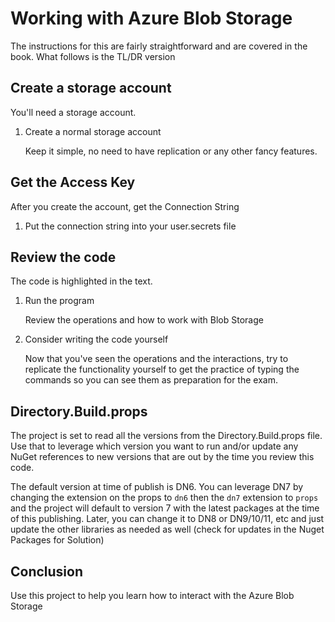 # Working with Azure Blob Storage

The instructions for this are fairly straightforward and are covered in the book.  What follows is the TL/DR version

## Create a storage account

You'll need a storage account.

1. Create a normal storage account

    Keep it simple, no need to have replication or any other fancy features.

## Get the Access Key

After you create the account, get the Connection String

1. Put the connection string into your user.secrets file

## Review the code

The code is highlighted in the text.

1. Run the program

    Review the operations and how to work with Blob Storage

1. Consider writing the code yourself

    Now that you've seen the operations and the interactions, try to replicate the functionality yourself to get the practice of typing the commands so you can see them as preparation for the exam.

## Directory.Build.props

The project is set to read all the versions from the Directory.Build.props file.  Use that to leverage which version you want to run and/or update any NuGet references to new versions that are out by the time you review this code.

The default version at time of publish is DN6.  You can leverage DN7 by changing the extension on the props to `dn6` then the `dn7` extension to `props` and the project will default to version 7 with the latest packages at the time of this publishing.  Later, you can change it to DN8 or DN9/10/11, etc and just update the other libraries as needed as well (check for updates in the Nuget Packages for Solution)

## Conclusion

Use this project to help you learn how to interact with the Azure Blob Storage
